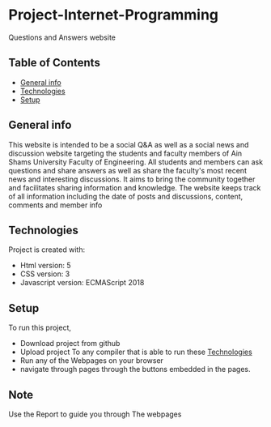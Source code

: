 # Project-Internet-Programming
Questions and Answers website

## Table of Contents
* [General info](#general-info)
* [Technologies](#technologies)
* [Setup](#setup)

## General info
This website is intended to be a social Q&A as well as a social news and discussion
website targeting the students and faculty members of Ain Shams University Faculty
of Engineering. All students and members can ask questions and share answers as well
as share the faculty's most recent news and interesting discussions. It aims to bring
the community together and facilitates sharing information and knowledge. The
website keeps track of all information including the date of posts and discussions,
content, comments and member info

## Technologies
Project is created with:
* Html version: 5
* CSS version: 3
* Javascript version: ECMAScript 2018

## Setup
To run this project, 
- Download project from github
- Upload project To any compiler that is able to run these [Technologies](#technologies)
- Run any of the Webpages on your browser
- navigate through pages through the buttons embedded in the pages.


## Note
Use the Report to guide you through The webpages


